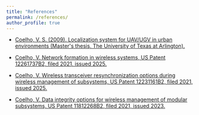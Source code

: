 ```yaml
---
title: "References"
permalink: /references/
author_profile: true
---
```


- [Coelho, V. S. (2009). Localization system for UAV/UGV in urban environments (Master's thesis, The University of Texas at Arlington).]([https://](https://search.proquest.com/openview/f5d37574fc7fd1e066d63ab1969641d4/1?pq-origsite=gscholar&cbl=18750))

- [Coelho, V. Network formation in wireless systems, US Patent 12261737B2, filed 2021, issued 2025.](https://patents.google.com/patent/US12261737B2/en?inventor=Vishal+COELHO)

- [Coelho, V. Wireless transceiver resynchronization options during wireless management of subsystems, US Patent 12231161B2, filed 2021, issued 2025.](https://patents.google.com/patent/US12231161B2/en?inventor=Vishal+COELHO)

- [Coelho, V. Data integrity options for wireless management of modular subsystems, US Patent 11812268B2, filed 2021, issued 2023.](https://patents.google.com/patent/US11812268B2/en?inventor=Vishal+COELHO)